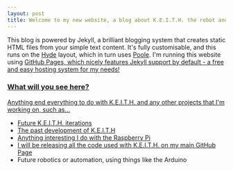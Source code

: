 ```yaml
---
layout: post
title: Welcome to my new website, a blog about K.E.I.T.H. the robot and everything else related!
---
```


This blog is powered by Jekyll, a brilliant blogging system that creates static HTML files from your simple text content. It's fully customisable, and this runs on the <a href="http://hyde.getpoole.com/">Hyde</a> layout, which in turn uses <a href="http://getpoole.com/">Poole</a>. I'm running this website using <a href="https://pages.github.com/">GitHub Pages, which nicely features Jekyll support by default - a free and easy hosting system for my needs!

### What will you see here?

Anything end everything to do with K.E.I.T.H. and any other projects that I'm working on, such as...

* Future K.E.I.T.H. iterations
* The past development of K.E.I.T.H
* Anything interesting I do with the Raspberry Pi
* I will be releasing all the code used with K.E.I.T.H. on my main <a href="github.com/davedude0/">GitHub Page</a>
* Future robotics or automation, using things like the Arduino